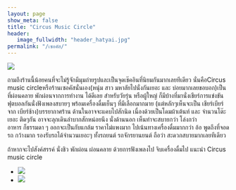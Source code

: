 ```yaml
---
layout: page
show_meta: false
title: "Circus Music Circle"
header:
   image_fullwidth: "header_hatyai.jpg"
permalink: "/เซอคัส/"
---
```

<img class="t20" src="{{ site.url }}/images/เซอคัส.jpg">

ถามถึงร้านนี้น้อยคนที่จะไม่รู้จักมีมุมถ่ายรูปและเป็นจุดเช๊คอินที่นิยมกันมากเลยทีเดียว
นั่นคือCircus music circleหรือร้านเซอคัสนั่นเอง(หนุ่ม สาว มหาลัยไปนั่งกันเยอะ และ
บ่อยมากเลยขอบอก)เป็นที่ผ่อนคลาย พักผ่อนจากการทำงาน ได้ดีเลย
สำหรับวัยรุ่น หรือผู้ใหญ่ ก็มีบ้างที่มานั่งเชียร์การแข่งขันฟุตบอลกันนั่งฟังเพลงสบายๆ พร้อมเครื่องดื่มเย็นๆ ที่มีเลือกมากมาย
(แต่หลักๆเห็นจะเป็น เชียร์เบียร์ จาก เบียร์ช้าง)บรรยากาศร้าน ด้านในอาจจะแคบไปสักนิด เนื่องด้วยเป็นโดมผ้าเต้นท์ และ 
จำนวนโต๊ะเยอะ ติดๆกัน อาจจะลุกเดินลำบากสักหน่อยนึง  นั่งด้านนอก เห็นท่าจะสบายกว่า โล่งกว่า  
	อาหาร ก็ธรรมดา ๆ ออกจะเป็นกับแกล้ม ราคาไม่แพงมาก  ไปเน้นทางเครื่องดื่มมากกว่า 
อ้อ พูดถึงที่จอดรถ กว้างมาก รองรับรถได้จำนวนเยอะๆ ทั้งรถยนต์ รถจักรยานยนต์  ถือว่า สะดวกสบายมากเลยทีเดียว

ถ้าหากจะไปสังค์สรรค์ นั่งชิว พักผ่อน ผ่อนคลาย ด้วยการฟังเพลงไป จิบเครื่องดื่มไป  แนะนำ Circus music circle

<ul class="clearing-thumbs small-block-grid-2" data-clearing>
  <li><a href="{{ site.url }}/images/เซอคัส2.jpg"><img src="{{ site.url }}/images/เซอคัส2.jpg"></a></li>
  <li><a href="{{ site.url }}/images/เซอคัส3jpg"><img src="{{ site.url }}/images/เซอคัส3.jpg"></a></li>
</ul>
